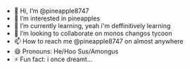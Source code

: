 - 👋 Hi, I’m @pineapple8747
- 👀 I’m interested in pineapples
- 🌱 I’m currently learning, yeah i'm deffinitively learning
- 💞️ I’m looking to collaborate on monos changos tycoon
- 📫 How to reach me @pineapple8747 on almost anywhere
- 😄 Pronouns: He/Hoo Sus/Amongus
- ⚡ Fun fact: i once dreamt...

<!---
pineapple8747/pineapple8747 is a ✨ special ✨ repository because its `README.md` (this file) appears on your GitHub profile.
You can click the Preview link to take a look at your changes.
--->
